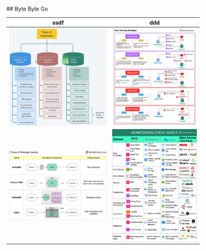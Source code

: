 ## Byte Byte Go

|ssdf|ddd|
|---|---|
|![Types of Databases](../files/bytebytego_database_types.jpeg)|![Types of Databases](../files/bytebytego_caching_strategies.jpeg)|
|![Types of Databases](../files/bytebytego_message_queue_types.jpeg)|![Types of Databases](../files/bytebytego_monitoring_infras_in_cloud.jpeg)|
